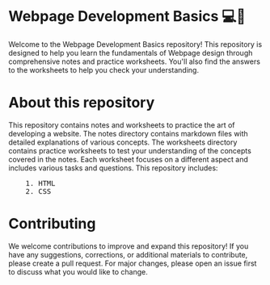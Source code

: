 <h1>Webpage Development Basics 💻🚀</h1>
Welcome to the Webpage Development Basics repository! This repository is designed to help you learn the fundamentals of Webpage design through comprehensive notes and practice worksheets. You'll also find the answers to the worksheets to help you check your understanding.

<h1>About this repository</h1>
This repository contains notes and worksheets to practice the art of developing a website. The notes directory contains markdown files with detailed explanations of various concepts. The worksheets directory contains practice worksheets to test your understanding of the concepts covered in the notes. Each worksheet focuses on a different aspect and includes various tasks and questions. This repository includes:

<pre>
    1. HTML
    2. CSS
</pre>

<h1>Contributing</h1>
We welcome contributions to improve and expand this repository! If you have any suggestions, corrections, or additional materials to contribute, please create a pull request. For major changes, please open an issue first to discuss what you would like to change.